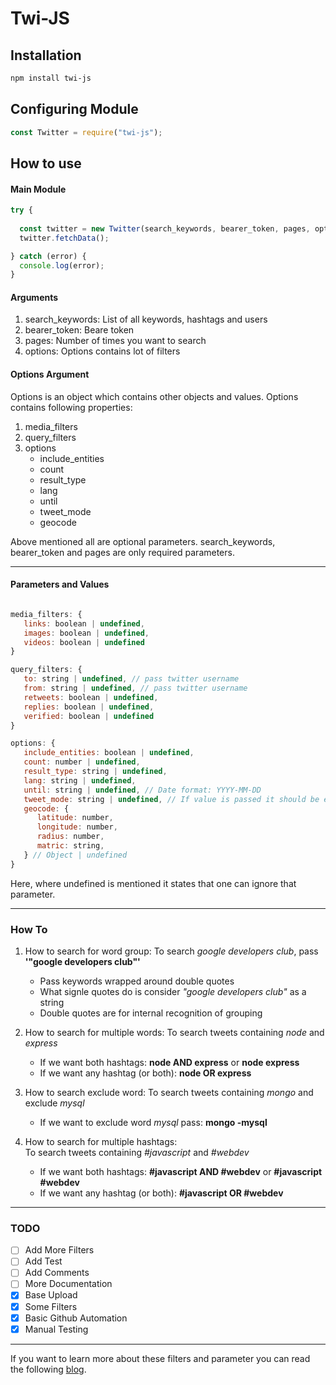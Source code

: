 # Twi-JS

## Installation

```bash
npm install twi-js
```

## Configuring Module

```javascript
const Twitter = require("twi-js");
```

## How to use

#### Main Module

```javascript
try {
   
  const twitter = new Twitter(search_keywords, bearer_token, pages, options);
  twitter.fetchData();

} catch (error) {
  console.log(error);
}
```

#### Arguments

1. search_keywords: List of all keywords, hashtags and users
2. bearer_token: Beare token
3. pages: Number of times you want to search
4. options: Options contains lot of filters

#### Options Argument

Options is an object which contains other objects and values. Options contains following properties:

1. media_filters
2. query_filters
3. options
   * include_entities
   * count
   * result_type
   * lang
   * until
   * tweet_mode
   * geocode

Above mentioned all are optional parameters. search_keywords, bearer_token and pages are only required parameters.

---

#### Parameters and Values

``` javascript  

media_filters: {  
   links: boolean | undefined,  
   images: boolean | undefined,  
   videos: boolean | undefined  
}

query_filters: {  
   to: string | undefined, // pass twitter username
   from: string | undefined, // pass twitter username
   retweets: boolean | undefined,  
   replies: boolean | undefined,  
   verified: boolean | undefined  
}

options: {
   include_entities: boolean | undefined,
   count: number | undefined,
   result_type: string | undefined,
   lang: string | undefined,
   until: string | undefined, // Date format: YYYY-MM-DD
   tweet_mode: string | undefined, // If value is passed it should be extended.
   geocode: {
      latitude: number,
      longitude: number,
      radius: number,
      matric: string,
   } // Object | undefined
}
```

Here, where undefined is mentioned it states that one can ignore that parameter.

---

### How To

1. How to search for word group:
   To search *google developers club*, pass **'"google developers club"'**
   - Pass keywords wrapped around double quotes
   - What signle quotes do is consider *"google developers club"* as a string
   - Double quotes are for internal recognition of grouping

2. How to search for multiple words:
   To search tweets containing _node_ and _express_
   - If we want both hashtags: **node AND express** or **node express**
   - If we want any hashtag (or both): **node OR express**

2. How to search exclude word:
   To search tweets containing _mongo_ and exclude _mysql_
   - If we want to exclude word _mysql_ pass: **mongo -mysql** 

3. How to search for multiple hashtags:  
   To search tweets containing _#javascript_ and _#webdev_
   - If we want both hashtags: **#javascript AND #webdev** or **#javascript #webdev**
   - If we want any hashtag (or both): **#javascript OR #webdev**

---

### TODO

- [ ] Add More Filters
- [ ] Add Test
- [ ] Add Comments
- [ ] More Documentation
- [x] Base Upload
- [x] Some Filters
- [x] Basic Github Automation
- [x] Manual Testing

---

If you want to learn more about these filters and parameter you can read the following [blog](https://blog.learncodeonline.in/introduction-to-twitter-api).